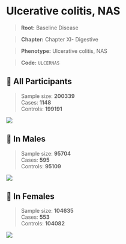 # Ulcerative colitis, NAS

> **Root:** Baseline Disease  

> **Chapter:** Chapter XI- Digestive  

> **Phenotype:** Ulcerative colitis, NAS  

> **Code:** `ULCERNAS`

## 🧪 All Participants  
> Sample size: **200339**  
> Cases: **1148**  
> Controls: **199191**
<img src="/Disease/Figures/ALL/Incidence/ULCERNAS.png"/>
<CsvTable src="/Disease/Data/ALL/Incidence/COX_ULCERNAS.csv" label="🔍 View full results" />

## 👨 In Males  
> Sample size: **95704**  
> Cases: **595**  
> Controls: **95109**
<img src="/Disease/Figures/Male/Incidence/ULCERNAS.png"/>
<CsvTable src="/Disease/Data/Male/Incidence/COX_ULCERNAS.csv" label="🔍 View full results" />

## 👩 In Females  
> Sample size: **104635**  
> Cases: **553**  
> Controls: **104082**
<img src="/Disease/Figures/Female/Incidence/ULCERNAS.png"/>
<CsvTable src="/Disease/Data/Female/Incidence/COX_ULCERNAS.csv" label="🔍 View full results" />
